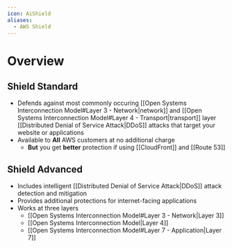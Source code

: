 ```yaml
---
icon: AiShield
aliases:
  - AWS Shield
---
```

# Overview


## Shield Standard
- Defends against most commonly occuring [[Open Systems Interconnection Model#Layer 3 - Network|network]] and [[Open Systems Interconnection Model#Layer 4 - Transport|transport]] layer [[Distributed Denial of Service Attack|DDoS]] attacks that target your website or applications
- Available to **All** AWS customers at no additional charge
	- **But** you get **better** protection if using [[CloudFront]] and [[Route 53]]


## Shield Advanced
- Includes intelligent [[Distributed Denial of Service Attack|DDoS]] attack detection and mitigation
- Provides additional protections for internet-facing applications
- Works at three layers
	- [[Open Systems Interconnection Model#Layer 3 - Network|Layer 3]]
	- [[Open Systems Interconnection Model|Layer 4]]
	- [[Open Systems Interconnection Model#Layer 7 - Application|Layer 7]]

